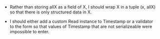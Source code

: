 
* Rather than storing allX as a field of X, I should wrap X in a tuple (x, allX) so that there is
  only structured data in X.

* I should either add a custom Read instance to Timestamp or a validator to the form so that
  values of Timestamp that are not serializeable were impossible to enter.
